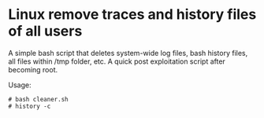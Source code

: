 # Linux remove traces and history files of all users

A simple bash script that deletes system-wide log files, bash history files, all files within /tmp folder, etc. A quick post exploitation script after becoming root.

Usage:

```
# bash cleaner.sh
# history -c
```
